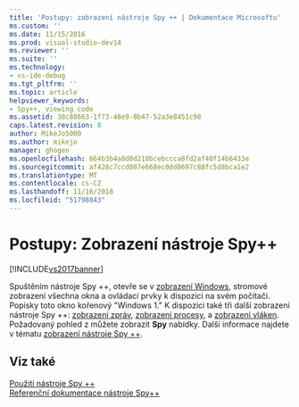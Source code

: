 ```yaml
---
title: 'Postupy: zobrazení nástroje Spy ++ | Dokumentace Microsoftu'
ms.custom: ''
ms.date: 11/15/2016
ms.prod: visual-studio-dev14
ms.reviewer: ''
ms.suite: ''
ms.technology:
- vs-ide-debug
ms.tgt_pltfrm: ''
ms.topic: article
helpviewer_keywords:
- Spy++, viewing code
ms.assetid: 38c88663-1f73-48e9-8b47-52a3e8451c98
caps.latest.revision: 8
author: MikeJo5000
ms.author: mikejo
manager: ghogen
ms.openlocfilehash: 664b3b4a8d0d218bcebccca8fd2af40f14b6433e
ms.sourcegitcommit: af428c7ccd007e668ec0dd8697c88fc5d8bca1e2
ms.translationtype: MT
ms.contentlocale: cs-CZ
ms.lasthandoff: 11/16/2018
ms.locfileid: "51798843"
---
```

# <a name="how-to-display-spy-views"></a>Postupy: Zobrazení nástroje Spy++
[!INCLUDE[vs2017banner](../includes/vs2017banner.md)]

Spuštěním nástroje Spy ++, otevře se v [zobrazení Windows](../debugger/windows-view.md), stromové zobrazení všechna okna a ovládací prvky k dispozici na svém počítači. Popisky toto okno kořenový "Windows 1." K dispozici také tři další zobrazení nástroje Spy ++: [zobrazení zpráv](../debugger/messages-view.md), [zobrazení procesy](../debugger/processes-view.md), a [zobrazení vláken](../debugger/threads-view.md). Požadovaný pohled z můžete zobrazit **Spy** nabídky. Další informace najdete v tématu [zobrazení nástroje Spy ++](../debugger/spy-increment-views.md).  
  
## <a name="see-also"></a>Viz také  
 [Použití nástroje Spy ++](../debugger/using-spy-increment.md)   
 [Referenční dokumentace nástroje Spy++](../debugger/spy-increment-reference.md)



